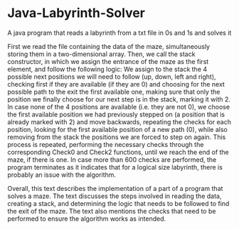 # Java-Labyrinth-Solver
A java program that reads a labyrinth from a txt file in 0s and 1s and solves it

First we read the file containing the data of the maze, simultaneously storing them in a 
two-dimensional array. Then, we call the stack constructor, in which we assign the entrance 
of the maze as the first element, and follow the following logic: We assign to the stack 
the 4 possible next positions we will need to follow (up, down, left and right), checking 
first if they are available (if they are 0) and choosing for the next possible path to the 
exit the first available one, making sure that only the position we finally choose for our 
next step is in the stack, marking it with 2. In case none of the 4 positions are available 
(i.e. they are not 0), we choose the first available position we had previously stepped on 
(a position that is already marked with 2) and move backwards, repeating the checks for each 
position, looking for the first available position of a new path (0), while also removing 
from the stack the positions we are forced to step on again. This process is repeated, 
performing the necessary checks through the corresponding Check0 and Check2 functions, 
until we reach the end of the maze, if there is one.
In case more than 600 checks are performed, the program terminates as it indicates that 
for a logical size labyrinth, there is probably an issue with the algorithm.

Overall, this text describes the implementation of a part of a program that solves a maze. 
The text discusses the steps involved in reading the data, creating a stack, and determining 
the logic that needs to be followed to find the exit of the maze. The text also mentions the 
checks that need to be performed to ensure the algorithm works as intended.

